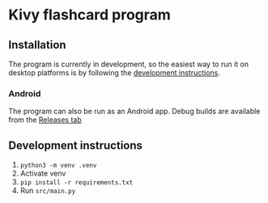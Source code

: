 # Kivy flashcard program

## Installation

The program is currently in development, so the easiest way to run it on desktop platforms is by following the [development instructions](#development-instructions).

### Android

The program can also be run as an Android app. Debug builds are available from the [Releases tab](https://github.com/RandomSearch18/kivy-flash-cards/releases)

## Development instructions

1. `python3 -m venv .venv`
2. Activate venv
3. `pip install -r requirements.txt`
4. Run `src/main.py`
